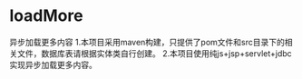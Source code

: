 # loadMore
异步加载更多内容
1.本项目采用maven构建，只提供了pom文件和src目录下的相关文件，数据库表请根据实体类自行创建。
2.本项目使用纯js+jsp+servlet+jdbc实现异步加载更多内容。
